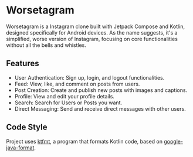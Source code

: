 # Worsetagram

Worsetagram is a Instagram clone built with Jetpack Compose and Kotlin, designed specifically for Android devices. As the name suggests, it's a simplified, worse version of Instagram, focusing on core functionalities without all the bells and whistles.


## Features

- User Authentication: Sign up, login, and logout functionalities.
- Feed: View, like, and comment on posts from users.
- Post Creation: Create and publish new posts with images and captions.
- Profile: View and edit your profile details.
- Search: Search for Users or Posts you want.
- Direct Messaging: Send and receive direct messages with other users.


## Code Style

Project uses [ktfmt](https://github.com/facebook/ktfmt), a program that formats Kotlin code, based on [google-java-format](https://github.com/google/google-java-format).

